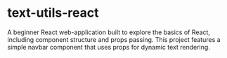 # text-utils-react

A beginner React web-application built to explore the basics of React, including component structure and props passing. This project features a simple navbar component that uses props for dynamic text rendering.

